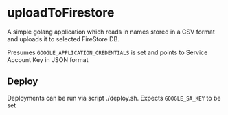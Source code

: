 # uploadToFirestore

A simple golang application which reads in names stored in a CSV format and uploads it to selected FireStore DB.

Presumes `GOOGLE_APPLICATION_CREDENTIALS` is set and points to Service Account Key in JSON format

## Deploy

Deployments can be run via script ./deploy.sh. Expects `GOOGLE_SA_KEY` to be set
